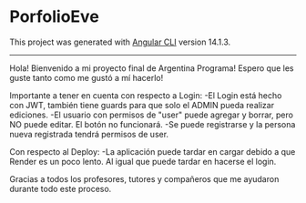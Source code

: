 # PorfolioEve

This project was generated with [Angular CLI](https://github.com/angular/angular-cli) version 14.1.3.

***

Hola! Bienvenido a mi proyecto final de Argentina Programa! Espero que les guste tanto como me gustó a mí hacerlo!

Importante a tener en cuenta con respecto a Login: -El Login está hecho con JWT, también tiene guards para que solo el ADMIN pueda realizar ediciones. -El usuario con permisos de "user" puede agregar y borrar, pero NO puede editar. El botón no funcionará. -Se puede registrarse y la persona nueva registrada tendrá permisos de user.

Con respecto al Deploy: -La aplicación puede tardar en cargar debido a que Render es un poco lento. Al igual que puede tardar en hacerse el login.

Gracias a todos los profesores, tutores y compañeros que me ayudaron durante todo este proceso.
